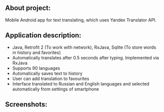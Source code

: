 ## About project:
Mobile Android app for text translating, which uses Yandex Translator API.

## Application description:
*  Java, Retrofit 2 (To work with network), RxJava, Sqlite (To store words in history and favorites)
*  Automatically translates after 0.5 seconds after typing. Implemented via RxJava
* Supports 90 languages
*  Automatically saves text to history
*  User can add translation to favourites
*  Interface translated to Russian and English languages and selected automatically from settings of smartphone
 
## Screenshots:
